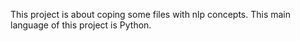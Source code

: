 This project is about coping some files with nlp concepts. This main language of this project is Python. 
